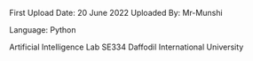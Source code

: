 First Upload Date: 20 June 2022
Uploaded By: Mr-Munshi

Language: Python

Artificial Intelligence Lab
SE334
Daffodil International University
